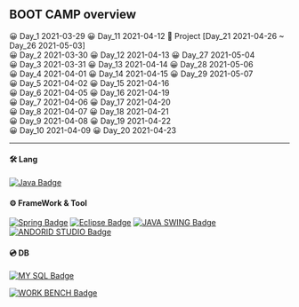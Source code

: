 ## BOOT CAMP overview

😀 Day_1 2021-03-29 😀 Day_11 2021-04-12  🤴  Project [Day_21 2021-04-26 ~ Day_26 2021-05-03] <br>
😀 Day_2 2021-03-30 😀 Day_12 2021-04-13  😀 Day_27 2021-05-04  <br>
😀 Day_3 2021-03-31 😀 Day_13 2021-04-14  😀 Day_28 2021-05-06 <br>
😀 Day_4 2021-04-01 😀 Day_14 2021-04-15  😀 Day_29 2021-05-07<br>
😀 Day_5 2021-04-02 😀 Day_15 2021-04-16 <br>
😀 Day_6 2021-04-05 😀 Day_16 2021-04-19 <br>
😀 Day_7 2021-04-06 😀 Day_17 2021-04-20 <br>
😀 Day_8 2021-04-07 😀 Day_18 2021-04-21 <br>
😀 Day_9 2021-04-08 😀 Day_19 2021-04-22<br>
😀 Day_10 2021-04-09 😀 Day_20 2021-04-23<br>

---

#### 🛠 Lang
[![Java Badge](https://img.shields.io/badge/Java-007396?style=for-the-badge&logo=java&logoColor=black)](http://java.com/)

#### ⚙️ FrameWork & Tool
[![Spring Badge](https://img.shields.io/badge/Spring-6DB33F?style=for-the-badge&logo=spring&logoColor=black)](http://spring.io/)
[![Eclipse Badge](https://img.shields.io/badge/Eclipse-2C2255?style=for-the-badge&logo=eclipse&logoColor=white)](http://eclipse.org/)
[![JAVA SWING Badge](https://img.shields.io/badge/Swing-FFFFFF?style=for-the-badge&logo=swing&logoColor=white)](http://java.com/)
[![ANDORID STUDIO Badge](https://img.shields.io/badge/AndroidStudio-6DB33F?style=for-the-badge&logo=androidstudio&logoColor=white)](http://android.com/)

#### 💿 DB

[![MY SQL Badge](https://img.shields.io/badge/Mysql-FFFFFF?style=for-the-badge&logo=mysql&logoColor=white)](http://mysql.com/)

[![WORK BENCH Badge](https://img.shields.io/badge/Workbench-FFFFFF?style=for-the-badge&logo=workbench&logoColor=white)](http://mysql.com/)






